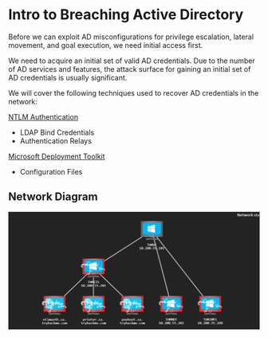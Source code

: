 # Intro to Breaching Active Directory
Before we can exploit AD misconfigurations for privilege escalation, lateral movement, and goal execution, we need initial access first. 

We need to acquire an initial set of valid AD credentials. Due to the number of AD services and features, the attack surface for gaining an initial set of AD credentials is usually significant.

We will cover the following techniques used to recover AD credentials in the network:  
  
[NTLM Authentication](https://github.com/CyberCJ1999/Hacking_Notes/blob/main/Active%20Directory/Breaching%20AD/NTLM%20Authenticated%20Services.md)  

- LDAP Bind Credentials
- Authentication Relays  

[Microsoft Deployment Toolkit](https://github.com/CyberCJ1999/Hacking_Notes/blob/main/Active%20Directory/Breaching%20AD/Microsoft%20Deployment%20Toolkit.md)
- Configuration Files  

## Network Diagram

![Alt text](<../../Images/Breaching AD Diagram.png>)
